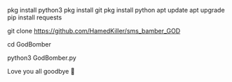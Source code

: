 pkg install python3
pkg install git
pkg install python
apt update
apt upgrade
pip install requests

git clone  https://github.com/HamedKiller/sms_bamber_GOD

cd GodBomber

python3 GodBomber.py

Love you all goodbye 🤗
